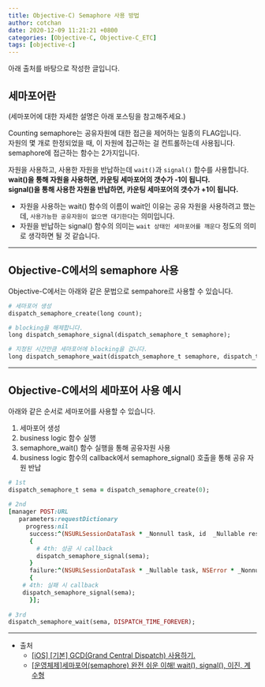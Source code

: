 ```yaml
---
title: Objective-C) Semaphore 사용 방법 
author: cotchan 
date: 2020-12-09 11:21:21 +0800 
categories: [Objective-C, Objective-C_ETC]
tags: [objective-c]
---
```


아래 출처를 바탕으로 작성한 글입니다.     

## 세마포어란

(세마포어에 대한 자세한 설명은 아래 포스팅을 참고해주세요.)

Counting semaphore는 공유자원에 대한 접근을 제어하는 일종의 FLAG입니다.    
자원의 몇 개로 한정되었을 때, 이 자원에 접근하는 걸 컨트롤하는데 사용됩니다.               
semaphore에 접근하는 함수는 2가지입니다.    

자원을 사용하고, 사용한 자원을 반납하는데 `wait()`과 `signal()` 함수를 사용합니다.    
**wait()을 통해 자원을 사용하면, 카운팅 세마포어의 갯수가 -1이 됩니다.**       
**signal()을 통해 사용한 자원을 반납하면, 카운팅 세마포어의 갯수가 +1이 됩니다.**    


+ 자원을 사용하는 wait() 함수의 이름이 wait인 이유는 공유 자원을 사용하려고 했는데, `사용가능한 공유자원이 없으면 대기한다`는 의미입니다. 
+ 자원을 반납하는 signal() 함수의 의미는 `wait 상태인 세마포어를 깨운다` 정도의 의미로 생각하면 될 것 같습니다. 
    


---


## Objective-C에서의 semaphore 사용

Objective-C에서는 아래와 같은 문법으로 sempahore르 사용할 수 있습니다.

```ruby
# 세마포어 생성
dispatch_semaphore_create(long count);

# blocking을 해제합니다.
long dispatch_semaphore_signal(dispatch_semaphore_t semaphore);

# 지정된 시간만큼 세마포어에 blocking을 겁니다.
long dispatch_semaphore_wait(dispatch_semaphore_t semaphore, dispatch_time_t timeout);
```



---


## Objective-C에서의 세마포어 사용 예시

아래와 같은 순서로 세마포어를 사용할 수 있습니다.    

1. 세마포어 생성    
2. business logic 함수 실행    
3. semaphore_wait() 함수 실행을 통해 공유자원 사용    
4. business logic 함수의 callback에서 semaphore_signal() 호출을 통해 공유 자원 반납    


```ruby
# 1st
dispatch_semaphore_t sema = dispatch_semaphore_create(0);
    
# 2nd
[manager POST:URL
   parameters:requestDictionary
     progress:nil
      success:^(NSURLSessionDataTask * _Nonnull task, id  _Nullable responseObject) 
      {
      	# 4th: 성공 시 callback
        dispatch_semaphore_signal(sema);
      } 
      failure:^(NSURLSessionDataTask * _Nullable task, NSError * _Nonnull error) 
      {
	# 4th: 실패 시 callback
	dispatch_semaphore_signal(sema);
      }];
    
# 3rd
dispatch_semaphore_wait(sema, DISPATCH_TIME_FOREVER);

```



---

+ 출처
	+ [[iOS] [기본] GCD(Grand Central Dispatch) 사용하기.](https://padgom.tistory.com/entry/iOS-%EA%B8%B0%EB%B3%B8-GCDGrand-Central-Dispatch-%EC%82%AC%EC%9A%A9%ED%95%98%EA%B8%B0)
	+ [[운영체제]세마포어(semaphore) 완전 쉬운 이해! wait(), signal(), 이진, 계수형](https://jhnyang.tistory.com/101)

